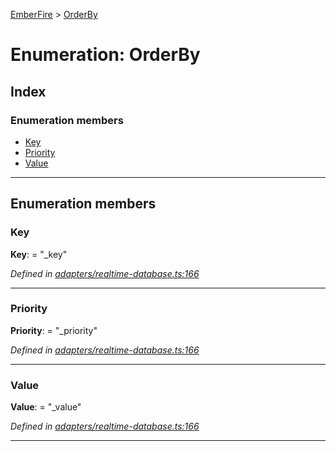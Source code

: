 [EmberFire](../README.md) > [OrderBy](../enums/orderby.md)

# Enumeration: OrderBy

## Index

### Enumeration members

* [Key](orderby.md#key)
* [Priority](orderby.md#priority)
* [Value](orderby.md#value)

---

## Enumeration members

<a id="key"></a>

###  Key

**Key**:  = "_key"

*Defined in [adapters/realtime-database.ts:166](https://github.com/firebase/emberfire/blob/v3.0.0-rc.1/addon/adapters/realtime-database.ts#L166)*

___
<a id="priority"></a>

###  Priority

**Priority**:  = "_priority"

*Defined in [adapters/realtime-database.ts:166](https://github.com/firebase/emberfire/blob/v3.0.0-rc.1/addon/adapters/realtime-database.ts#L166)*

___
<a id="value"></a>

###  Value

**Value**:  = "_value"

*Defined in [adapters/realtime-database.ts:166](https://github.com/firebase/emberfire/blob/v3.0.0-rc.1/addon/adapters/realtime-database.ts#L166)*

___

